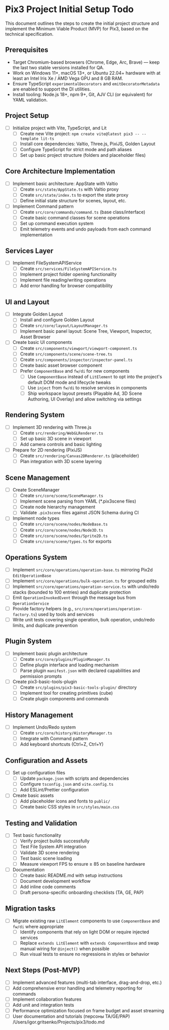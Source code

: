 # Pix3 Project Initial Setup Todo

This document outlines the steps to create the initial project structure and implement the Minimum Viable Product (MVP) for Pix3, based on the technical specification.

## Prerequisites

- Target Chromium-based browsers (Chrome, Edge, Arc, Brave) — keep the last two stable versions installed for QA.
- Work on Windows 11+, macOS 13+, or Ubuntu 22.04+ hardware with at least an Intel Iris Xe / AMD Vega GPU and 8 GB RAM.
- Ensure TypeScript `experimentalDecorators` and `emitDecoratorMetadata` are enabled to support the DI utilities.
- Install tooling: Node.js 18+, npm 9+, Git, AJV CLI (or equivalent) for YAML validation.

## Project Setup

- [ ] Initialize project with Vite, TypeScript, and Lit
  - [ ] Create new Vite project: `npm create vite@latest pix3 -- --template lit-ts`
  - [ ] Install core dependencies: Valtio, Three.js, PixiJS, Golden Layout
  - [ ] Configure TypeScript for strict mode and path aliases
  - [ ] Set up basic project structure (folders and placeholder files)

## Core Architecture Implementation

- [ ] Implement basic architecture: AppState with Valtio
  - [ ] Create `src/state/AppState.ts` with Valtio proxy
  - [ ] Create `src/state/index.ts` to export the state proxy
  - [ ] Define initial state structure for scenes, layout, etc.

- [ ] Implement Command pattern
  - [ ] Create `src/core/commands/command.ts` (base class/interface)
  - [ ] Create basic command classes for scene operations
  - [ ] Set up command execution system
  - [ ] Emit telemetry events and undo payloads from each command implementation

## Services Layer

- [ ] Implement FileSystemAPIService
  - [ ] Create `src/services/FileSystemAPIService.ts`
  - [ ] Implement project folder opening functionality
  - [ ] Implement file reading/writing operations
  - [ ] Add error handling for browser compatibility

## UI and Layout

- [ ] Integrate Golden Layout
  - [ ] Install and configure Golden Layout
  - [ ] Create `src/core/layout/LayoutManager.ts`
  - [ ] Implement basic panel layout: Scene Tree, Viewport, Inspector, Asset Browser

- [ ] Create basic UI components
  - [ ] Create `src/components/viewport/viewport-component.ts`
  - [ ] Create `src/components/scene/scene-tree.ts`
  - [ ] Create `src/components/inspector/inspector-panel.ts`
  - [ ] Create basic asset browser component
  - [ ] Prefer `ComponentBase` and `fw/di` for new components
    - [ ] Use `ComponentBase` instead of `LitElement` to opt into the project's default DOM mode and lifecycle tweaks
    - [ ] Use `inject` from `fw/di` to resolve services in components
    - [ ] Ship workspace layout presets (Playable Ad, 3D Scene Authoring, UI Overlay) and allow switching via settings

## Rendering System

- [ ] Implement 3D rendering with Three.js
  - [ ] Create `src/rendering/WebGLRenderer.ts`
  - [ ] Set up basic 3D scene in viewport
  - [ ] Add camera controls and basic lighting

- [ ] Prepare for 2D rendering (PixiJS)
  - [ ] Create `src/rendering/Canvas2DRenderer.ts` (placeholder)
  - [ ] Plan integration with 3D scene layering

## Scene Management

- [ ] Create SceneManager
  - [ ] Create `src/core/scene/SceneManager.ts`
  - [ ] Implement scene parsing from YAML (*.pix3scene files)
  - [ ] Create node hierarchy management
  - [ ] Validate `.pix3scene` files against JSON Schema during CI

- [ ] Implement node types
  - [ ] Create `src/core/scene/nodes/NodeBase.ts`
  - [ ] Create `src/core/scene/nodes/Node3D.ts`
  - [ ] Create `src/core/scene/nodes/Sprite2D.ts`
  - [ ] Create `src/core/scene/types.ts` for exports

## Operations System

- [ ] Implement `src/core/operations/operation-base.ts` mirroring Pix2d `EditOperationBase`
- [ ] Implement `src/core/operations/bulk-operation.ts` for grouped edits
- [ ] Implement `src/core/operations/operation-service.ts` with undo/redo stacks (bounded to 100 entries) and duplicate protection
- [ ] Emit `OperationInvokedEvent` through the message bus from `OperationService`
- [ ] Provide factory helpers (e.g., `src/core/operations/operation-factory.ts`) used by tools and services
- [ ] Write unit tests covering single operation, bulk operation, undo/redo limits, and duplicate prevention

## Plugin System

- [ ] Implement basic plugin architecture
  - [ ] Create `src/core/plugins/PluginManager.ts`
  - [ ] Define plugin interface and loading mechanism
  - [ ] Parse plugin `manifest.json` with declared capabilities and permission prompts

- [ ] Create pix3-basic-tools-plugin
  - [ ] Create `src/plugins/pix3-basic-tools-plugin/` directory
  - [ ] Implement tool for creating primitives (cube)
  - [ ] Create plugin components and commands

## History Management

- [ ] Implement Undo/Redo system
  - [ ] Create `src/core/history/HistoryManager.ts`
  - [ ] Integrate with Command pattern
  - [ ] Add keyboard shortcuts (Ctrl+Z, Ctrl+Y)

## Configuration and Assets

- [ ] Set up configuration files
  - [ ] Update `package.json` with scripts and dependencies
  - [ ] Configure `tsconfig.json` and `vite.config.ts`
  - [ ] Add ESLint/Prettier configuration

- [ ] Create basic assets
  - [ ] Add placeholder icons and fonts to `public/`
  - [ ] Create basic CSS styles in `src/styles/main.css`

## Testing and Validation

- [ ] Test basic functionality
  - [ ] Verify project builds successfully
  - [ ] Test File System API integration
  - [ ] Validate 3D scene rendering
  - [ ] Test basic scene loading
  - [ ] Measure viewport FPS to ensure ≥ 85 on baseline hardware

- [ ] Documentation
  - [ ] Create basic README.md with setup instructions
  - [ ] Document development workflow
  - [ ] Add inline code comments
  - [ ] Draft persona-specific onboarding checklists (TA, GE, PAP)

## Migration tasks

- [ ] Migrate existing raw `LitElement` components to use `ComponentBase` and `fw/di` where appropriate
  - [ ] Identify components that rely on light DOM or require injected services
  - [ ] Replace `extends LitElement` with `extends ComponentBase` and swap manual wiring for `@inject()` when possible
  - [ ] Run visual tests to ensure no regressions in styles or behavior

## Next Steps (Post-MVP)

- [ ] Implement advanced features (multi-tab interface, drag-and-drop, etc.)
- [ ] Add comprehensive error handling and telemetry reporting for commands
- [ ] Implement collaboration features
- [ ] Add unit and integration tests
- [ ] Performance optimization focused on frame budget and asset streaming
- [ ] User documentation and tutorials (персоны TA/GE/PAP)
<parameter name="filePath">/Users/igor.gritsenko/Projects/pix3/todo.md